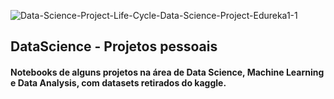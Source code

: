 ![Data-Science-Project-Life-Cycle-Data-Science-Project-Edureka1-1](https://user-images.githubusercontent.com/64717231/233168607-5a6d854a-3911-4eef-8f33-825d2e79d905.png)


## DataScience - Projetos pessoais
#### Notebooks de alguns projetos na área de Data Science, Machine Learning e Data Analysis, com datasets retirados do kaggle.
